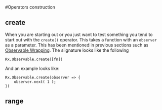 #Operators construction

## create
When you are starting out or you just want to test something you tend to start out with the `create()` operator. This takes a function with an `observer` as a parameter. This has been mentioned in previous sections such as [Observable Wrapping](/observable-wrapping.md). The siignature looks like the following

```
Rx.Observable.create([fn])
```

And an example looks like:

```
Rx.Observable.create(observer => {
    observer.next( 1 );
})
```

## range

